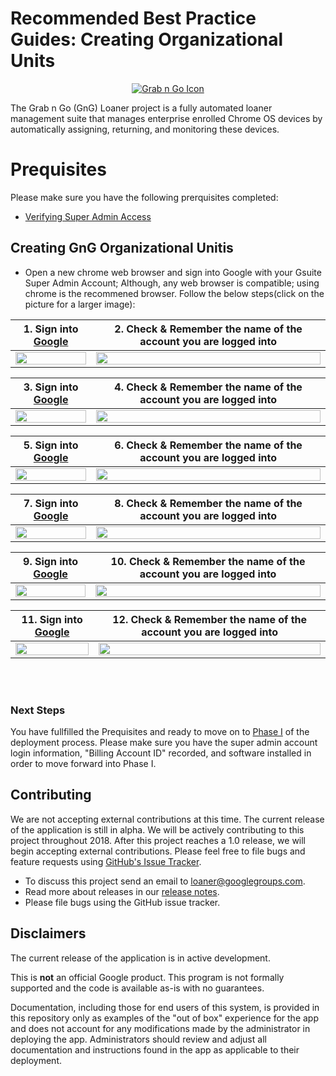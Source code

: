 <!-- mdformat off(GitHub header) -->
Recommended Best Practice Guides: Creating Organizational Units
======
<!-- mdformat on -->

<p align="center">
  <a href="#grabngo--">
    <img src="https://storage.googleapis.com/gngloaners/gnglogo.png" alt="Grab n Go Icon" />
  </a>
</p>

The Grab n Go (GnG) Loaner project is a fully automated loaner management suite
that manages enterprise enrolled Chrome OS devices by automatically assigning,
returning, and monitoring these devices.


# Prequisites
Please make sure you have the following prerquisites completed:
*	[Verifying Super Admin Access](docs/deployment/prerequisites/verifysuperadminaccess/README.md)

## Creating GnG Organizational Unitis
*	Open a new chrome web browser and sign into Google with your Gsuite Super Admin Account;
Although, any web browser is compatible; using chrome is the recommened browser. 
Follow the below steps(click on the picture for a larger image):


**1.**	Sign into [Google](https://Google.com)         |**2.**  Check & Remember the name of the account you are logged into
:-------------------------:|:-------------------------:
<a href="https://bit.ly/2EDMaiB"><img src="https://bit.ly/2NBdNM4" style="width:100%"/></a> |  <a href="https://bit.ly/2H6tWaW"><img src="https://bit.ly/2EDMaiB" style="width:100%"/></a>
 
 
**3.**	Sign into [Google](https://Google.com)         |**4.**  Check & Remember the name of the account you are logged into
:-------------------------:|:-------------------------:
<a href="http://bit.ly/2HgTzpN"><img src="http://bit.ly/2UgZOxc" style="width:100%"/></a> |  <a href="http://bit.ly/2Equ0zr"><img src="http://bit.ly/2IKSZCX" style="width:100%"/></a>


**5.**	Sign into [Google](https://Google.com)         |**6.**  Check & Remember the name of the account you are logged into
:-------------------------:|:-------------------------:
<a href="http://bit.ly/2ILTXPk"><img src="http://bit.ly/2BVuOeX" style="width:100%"/></a> |  <a href="http://bit.ly/2EGBBLn"><img src="http://bit.ly/2C20dwv" style="width:100%"/></a>



 **7.**	Sign into [Google](https://Google.com)         |**8.**  Check & Remember the name of the account you are logged into
:-------------------------:|:-------------------------:
<a href="http://bit.ly/2SEGngt"><img src="http://bit.ly/2UaUaN8" style="width:100%"/></a> |  <a href="http://bit.ly/2T8Tn2N"><img src="http://bit.ly/2tLgvp2" style="width:100%"/></a> 



 **9.**	Sign into [Google](https://Google.com)         |**10.**  Check & Remember the name of the account you are logged into
:-------------------------:|:-------------------------:
<a href="http://bit.ly/2VqHvFW"><img src="http://bit.ly/2NAOZDT" style="width:100%"/></a> |  <a href="http://bit.ly/2XvUfNo"><img src="http://bit.ly/2EqrtVM" style="width:100%"/></a> 


**11.**	Sign into [Google](https://Google.com)         |**12.**  Check & Remember the name of the account you are logged into
:-------------------------:|:-------------------------:
<a href="http://bit.ly/2NCIdxj"><img src="http://bit.ly/2EnGxDI" style="width:100%"/></a> |  <a href="http://bit.ly/2H6K24t"><img src="http://bit.ly/2BZZa02" style="width:100%"/></a> 

<br></br>


### Next Steps
You have fullfilled the Prequisites and ready to move on to [Phase I]() of the deployment process. Please 
make sure you have the super admin account login information, "Billing Account ID" recorded, and software 
installed in order to move forward into Phase I.


## Contributing

We are not accepting external contributions at this time. The current release of
the application is still in alpha. We will be actively contributing to this
project throughout 2018. After this project reaches a 1.0 release, we will begin
accepting external contributions. Please feel free to file bugs and feature
requests using [GitHub's Issue
Tracker](https://github.com/google/loaner/issues).

* To discuss this project send an email to loaner@googlegroups.com.
* Read more about releases in our [release notes](docs/release_notes.md).
* Please file bugs using the GitHub issue tracker.


## Disclaimers

The current release of the application is in active development.

This is **not** an official Google product. This program is not formally
supported and the code is available as-is with no guarantees.

Documentation, including those for end users of this system, is provided in this
repository only as examples of the "out of box" experience for the app and does
not account for any modifications made by the administrator in deploying the
app. Administrators should review and adjust all documentation and instructions
found in the app as applicable to their deployment.
